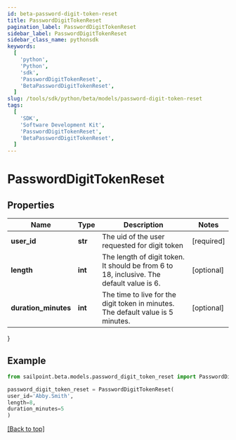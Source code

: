 ```yaml
---
id: beta-password-digit-token-reset
title: PasswordDigitTokenReset
pagination_label: PasswordDigitTokenReset
sidebar_label: PasswordDigitTokenReset
sidebar_class_name: pythonsdk
keywords:
  [
    'python',
    'Python',
    'sdk',
    'PasswordDigitTokenReset',
    'BetaPasswordDigitTokenReset',
  ]
slug: /tools/sdk/python/beta/models/password-digit-token-reset
tags:
  [
    'SDK',
    'Software Development Kit',
    'PasswordDigitTokenReset',
    'BetaPasswordDigitTokenReset',
  ]
---
```


# PasswordDigitTokenReset

## Properties

| Name | Type | Description | Notes |
| --- | --- | --- | --- |
| **user_id** | **str** | The uid of the user requested for digit token | [required] |
| **length** | **int** | The length of digit token. It should be from 6 to 18, inclusive. The default value is 6. | [optional] |
| **duration_minutes** | **int** | The time to live for the digit token in minutes. The default value is 5 minutes. | [optional] |

}

## Example

```python
from sailpoint.beta.models.password_digit_token_reset import PasswordDigitTokenReset

password_digit_token_reset = PasswordDigitTokenReset(
user_id='Abby.Smith',
length=8,
duration_minutes=5
)

```

[[Back to top]](#)
